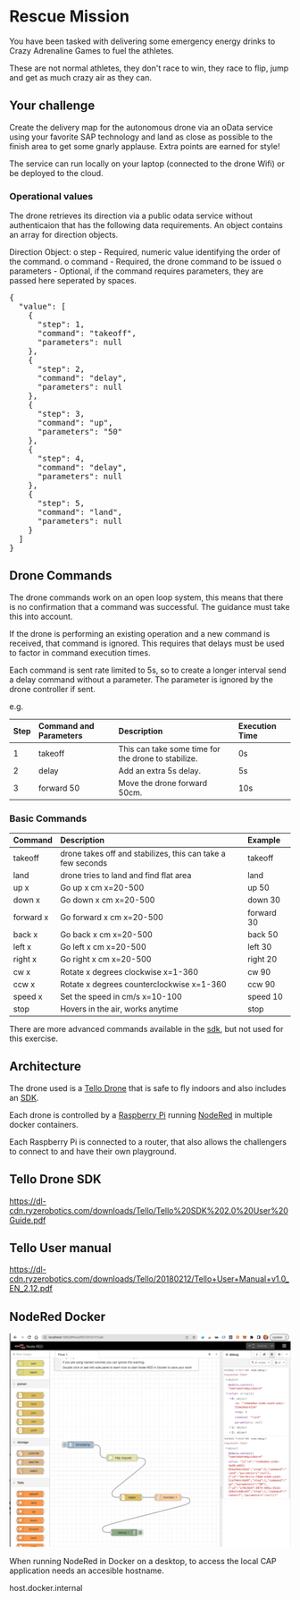 # Rescue Mission

You have been tasked with delivering some emergency energy drinks to Crazy Adrenaline Games to fuel the athletes.

These are not normal athletes, they don't race to win, they race to flip, jump and get as much crazy air as they can.

## Your challenge

Create the delivery map for the autonomous drone via an oData service using your favorite SAP technology and land as close as possible to the finish area to get some gnarly applause. Extra points are earned for style!

The service can run locally on your laptop (connected to the drone Wifi) or be deployed to the cloud.

### Operational values

The drone retrieves its direction via a public odata service without authenticaion that has the following data requirements. An object contains an array for direction objects.

Direction Object:
 o step - Required, numeric value identifying the order of the command.
 o command - Required, the drone command to be issued 
 o parameters - Optional, if the command requires parameters, they are passed here seperated by spaces.

<pre>
{
  "value": [
    {
      "step": 1,
      "command": "takeoff",
      "parameters": null
    },
    {
      "step": 2,
      "command": "delay",
      "parameters": null
    },
    {
      "step": 3,
      "command": "up",
      "parameters": "50"
    },
    {
      "step": 4,
      "command": "delay",
      "parameters": null
    },
    {
      "step": 5,
      "command": "land",
      "parameters": null
    }
  ]
}
</pre>

## Drone Commands

The drone commands work on an open loop system, this means that there is no confirmation that a command was successful. The guidance must take this into account.

If the drone is performing an existing operation and a new command is received, that command is ignored. This requires that delays must be used to factor in command execution times.

Each command is sent rate limited to 5s, so to create a longer interval send a delay command without a parameter. The parameter is ignored by the drone controller if sent.

e.g.

|Step|Command and Parameters|Description|Execution Time|
|:--|:--|:--|:--|
|1| takeoff |This can take some time for the drone to stabilize.|0s|
|2| delay |Add an extra 5s delay.|5s|
|3| forward 50 |Move the drone forward 50cm.|10s|

### Basic Commands
|Command|Description|Example|
|:--|:--|:--|
|takeoff|drone takes off and stabilizes, this can take a few seconds|takeoff|
|land|drone tries to land and find flat area|land|
|up x|Go up x cm x=20-500|up 50|
|down x|Go down x cm x=20-500|down 30|
|forward x|Go forward x cm x=20-500|forward 30|
|back x|Go back x cm x=20-500|back 50|
|left x|Go left x cm x=20-500|left 30|
|right x|Go right x cm x=20-500|right 20|
|cw x|Rotate x degrees clockwise x=1-360|cw 90|
|ccw x|Rotate x degrees counterclockwise x=1-360|ccw 90|
|speed x|Set the speed in cm/s x=10-100 |speed 10|
|stop|Hovers in the air, works anytime|stop|

There are more advanced commands available in the [sdk](https://dl-cdn.ryzerobotics.com/downloads/Tello/Tello%20SDK%202.0%20User%20Guide.pdf), but not used for this exercise.

## Architecture

The drone used is a [Tello Drone](https://www.ryzerobotics.com/tello) that is safe to fly indoors and also includes an [SDK](https://dl-cdn.ryzerobotics.com/downloads/Tello/Tello%20SDK%202.0%20User%20Guide.pdf).

Each drone is controlled by a [Raspberry Pi](https://www.raspberrypi.com/products/raspberry-pi-4-model-b/) running [NodeRed](https://nodered.org/) in multiple docker containers.

Each Raspberry Pi is connected to a router, that also allows the challengers to connect to and have their own playground.

## Tello Drone SDK

https://dl-cdn.ryzerobotics.com/downloads/Tello/Tello%20SDK%202.0%20User%20Guide.pdf

## Tello User manual

https://dl-cdn.ryzerobotics.com/downloads/Tello/20180212/Tello+User+Manual+v1.0_EN_2.12.pdf

## NodeRed Docker

![example](images/nodered001.png)

When running NodeRed in Docker on a desktop, to access the local CAP application needs an accesible hostname.

host.docker.internal
